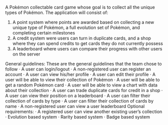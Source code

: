 A Pokémon collectable card game whose goal is to collect all the unique types of Pokémon.
The application will consist of:
1. A point system where points are awarded based on collecting a new unique type of Pokémon, a full evolution set of Pokémon, and completing certain milestones
2. A credit system were users can turn in duplicate cards, and a shop where they can spend credits to get cards they do not currently possess
3. A leaderboard where users can compare their progress with other users on the server

General guidelines: These are the general guidelines that the team chose to follow
·         A user can login/logout
·         A non-registered user can register an account
·         A user can view his/her profile
·         A user can edit their profile
·         A user will be able to view their collection of Pokémon
·         A user will be able to get a random Pokémon card
·         A user will be able to view a chart with data about their collection
·         A user can trade duplicate cards for credit in a shop
·         A user can view their position on a leaderboard
·         A user can filter their collection of cards by type
·         A user can filter their collection of cards by name
·         A non-registered user can view a user leaderboard
Optional requirements:
·         A registered user can view another existing user’s collection
·         Evolution based system
·         Rarity based system
·         Badge based system
